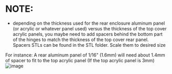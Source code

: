 # NOTE:
- depending on the thickness used for the rear enclosure aluminum panel (or acrylic or whatever panel used) versus the thickness of the top cover acrylic panels, you maybe need to add spacers behind the bottom part of the hinges to match the thickness of the top cover rear panel. Spacers STLs can be found in the STL folder. Scale them to desired size

For instance: A rear aluminum panel of 1/16" (1.6mm) will need about 1.4mm of spacer to fit to the top acrylic panel (If the top acrylic panel is 3mm)
![image](https://user-images.githubusercontent.com/37383368/145326149-0c7f50ab-b33d-4aca-a35e-0948500e6dd3.png)
